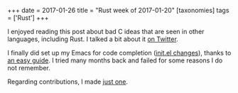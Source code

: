 +++
date = 2017-01-26
title = "Rust week of 2017-01-20"
[taxonomies]
tags = ['Rust']
+++

I enjoyed reading this post about bad C ideas that are seen in other
languages, including Rust. I talked a bit about it [on Twitter].

I finally did set up my Emacs for code completion ([init.el changes]),
thanks to [an easy guide]. I tried many months back and failed for some
reasons I do not remember.

Regarding contributions, I made [just one].

  [on Twitter]: https://twitter.com/tshepang_dev/status/823671209338568704
  [init.el changes]: https://bitbucket.org/tshepang/custom/commits/717749
  [an easy guide]: https://github.com/racer-rust/emacs-racer
  [just one]: https://github.com/alexcrichton/curl-rust/pull/147
